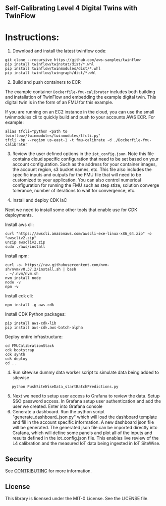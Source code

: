 ## Self-Calibrating Level 4 Digital Twins with TwinFlow


# Instructions:


1) Download and install the latest twinflow code: <br>     
```
git clone --recursive https://github.com/aws-samples/twinflow
pip install twinflow/twinstat/dist/*.whl
pip install twinflow/twinmodules/dist/*.whl
pip install twinflow/twingraph/dist/*.whl
```
2) Build and push containers to ECR

The example container ```Dockerfile-fmu-calibrater``` includes both building and installation of TwinFlow and embedding the example digital twin.  This digital twin is in the form of an FMU for this example.

If you are running on an EC2 instance in the cloud, you can use the small twinmodules cli to quickly build and push to your accounts AWS ECR. For example: <br>
```
alias tfcli="python <path to twinflow>/twinmodules/twinmodules/tfcli.py"
tfcli -bp --region us-east-1 -t fmu-calibrate -d ./Dockerfile-fmu-calibrater
```

3) Review the user defined options in the ```iot_config.json```.  Note this file contains cloud specific configuration that need to be set based on your account configuration.  Such as the address for your container images, the account region, s3 bucket names, etc.  This file also includes the specific inputs and outputs for the FMU file that will need to be customized to your application.  You can also control numerical configuration for running the FMU such as step stize, solution converge tolerance, number of iterations to wait for convergence, etc. 

3) Install and deploy CDK IaC

Next we need to install some other tools that enable use for CDK deployments.

Install aws cli:

```
curl "https://awscli.amazonaws.com/awscli-exe-linux-x86_64.zip" -o "awscliv2.zip"
unzip awscliv2.zip
sudo ./aws/install
```
Install npm:
```
curl -o- https://raw.githubusercontent.com/nvm-sh/nvm/v0.37.2/install.sh | bash
. ~/.nvm/nvm.sh
nvm install node
node -v
npm -v
```
Install cdk cli:
```
npm install -g aws-cdk
```

Install CDK Python packages:
```
pip install aws-cdk-lib
pip install aws-cdk.aws-batch-alpha
```

Deploy entire infrastructure:

```
cd FMUCalibrationStack
cdk bootstrap
cdk synth
cdk deploy
cd ..
```

4) Run sitewise dummy data worker script to simulate data being added to sitewise 

```
   python PushSiteWiseData_startBatchPredictions.py
```

5) Next we need to setup user access to Grafana to review the data. 
   Setup SSO password access. 
   In Grafana setup user authentication and add the user we created.
   Enter into Grafana console
6) Generate a dashboard. Run the python script "generate_dashboard_json.py" which will load the 
   dashboard template and fill in the account specific information. A new dashboard
   json file will be generated.  The generated json file can be imported directly into Grafana,
   which will define some panels and plot all of the inputs and results defined in the 
   iot_config.json file.  This enables live review of the L4 calibration and the measured
   IoT data being ingested in IoT SiteWise. 

## Security 

See [CONTRIBUTING](CONTRIBUTING.md#security-issue-notifications) for more information.


## License

This library is licensed under the MIT-0 License. See the LICENSE file.
